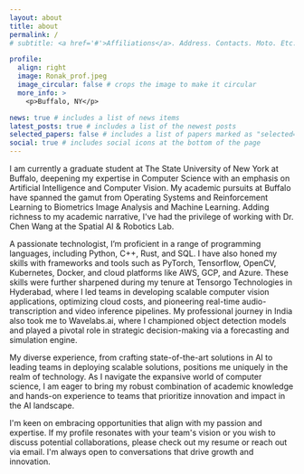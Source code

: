 ```yaml
---
layout: about
title: about
permalink: /
# subtitle: <a href='#'>Affiliations</a>. Address. Contacts. Moto. Etc.

profile:
  align: right
  image: Ronak_prof.jpeg
  image_circular: false # crops the image to make it circular
  more_info: >
    <p>Buffalo, NY</p>

news: true # includes a list of news items
latest_posts: true # includes a list of the newest posts
selected_papers: false # includes a list of papers marked as "selected={true}"
social: true # includes social icons at the bottom of the page
---
```


I am currently a graduate student at The State University of New York at Buffalo, deepening my expertise in Computer Science with an emphasis on Artificial Intelligence and Computer Vision. My academic pursuits at Buffalo have spanned the gamut from Operating Systems and Reinforcement Learning to Biometrics Image Analysis and Machine Learning. Adding richness to my academic narrative, I've had the privilege of working with Dr. Chen Wang at the Spatial AI & Robotics Lab.

A passionate technologist, I’m proficient in a range of programming languages, including Python, C++, Rust, and SQL. I have also honed my skills with frameworks and tools such as PyTorch, Tensorflow, OpenCV, Kubernetes, Docker, and cloud platforms like AWS, GCP, and Azure. These skills were further sharpened during my tenure at Tensorgo Technologies in Hyderabad, where I led teams in developing scalable computer vision applications, optimizing cloud costs, and pioneering real-time audio-transcription and video inference pipelines. My professional journey in India also took me to Wavelabs.ai, where I championed object detection models and played a pivotal role in strategic decision-making via a forecasting and simulation engine.

My diverse experience, from crafting state-of-the-art solutions in AI to leading teams in deploying scalable solutions, positions me uniquely in the realm of technology. As I navigate the expansive world of computer science, I am eager to bring my robust combination of academic knowledge and hands-on experience to teams that prioritize innovation and impact in the AI landscape.

I'm keen on embracing opportunities that align with my passion and expertise. If my profile resonates with your team's vision or you wish to discuss potential collaborations, please check out my resume or reach out via email. I'm always open to conversations that drive growth and innovation.
